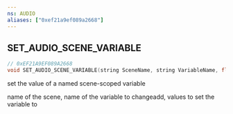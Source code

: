 ```yaml
---
ns: AUDIO
aliases: ["0xef21a9ef089a2668"]
---
```

## SET_AUDIO_SCENE_VARIABLE

```c
// 0xEF21A9EF089A2668
void SET_AUDIO_SCENE_VARIABLE(string SceneName, string VariableName, float Value);
```

set the value of a named scene-scoped variable

name of the scene, name of the variable to changeadd, values to set the variable to

